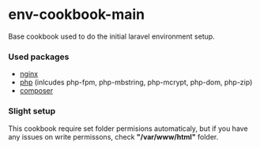 env-cookbook-main
=================

Base cookbook used to do the initial laravel environment setup.

### Used packages

* [nginx](https://www.nginx.com/resources/wiki/)
* [php](http://php.net/downloads.php#v7.0.32) (inlcudes php-fpm, php-mbstring, php-mcrypt, php-dom, php-zip)
* [composer](https://getcomposer.org/doc/)

### Slight setup

This cookbook require set folder permisions automaticaly, but if you have any issues on write permissons, check **"/var/www/html"** folder.